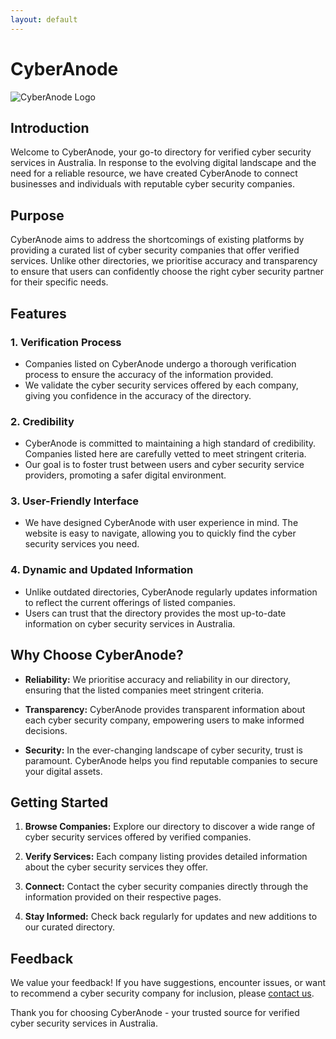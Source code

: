 ```yaml
---
layout: default
---
```


# CyberAnode

![CyberAnode Logo](<assets/cyberanode banner.png>)

## Introduction

Welcome to CyberAnode, your go-to directory for verified cyber security services in Australia. In response to the evolving digital landscape and the need for a reliable resource, we have created CyberAnode to connect businesses and individuals with reputable cyber security companies.

## Purpose

CyberAnode aims to address the shortcomings of existing platforms by providing a curated list of cyber security companies that offer verified services. Unlike other directories, we prioritise accuracy and transparency to ensure that users can confidently choose the right cyber security partner for their specific needs.

## Features

### 1. **Verification Process**
   - Companies listed on CyberAnode undergo a thorough verification process to ensure the accuracy of the information provided.
   - We validate the cyber security services offered by each company, giving you confidence in the accuracy of the directory.

### 2. **Credibility**
   - CyberAnode is committed to maintaining a high standard of credibility. Companies listed here are carefully vetted to meet stringent criteria.
   - Our goal is to foster trust between users and cyber security service providers, promoting a safer digital environment.

### 3. **User-Friendly Interface**
   - We have designed CyberAnode with user experience in mind. The website is easy to navigate, allowing you to quickly find the cyber security services you need.

### 4. **Dynamic and Updated Information**
   - Unlike outdated directories, CyberAnode regularly updates information to reflect the current offerings of listed companies.
   - Users can trust that the directory provides the most up-to-date information on cyber security services in Australia.

## Why Choose CyberAnode?

- **Reliability:** We prioritise accuracy and reliability in our directory, ensuring that the listed companies meet stringent criteria.
  
- **Transparency:** CyberAnode provides transparent information about each cyber security company, empowering users to make informed decisions.

- **Security:** In the ever-changing landscape of cyber security, trust is paramount. CyberAnode helps you find reputable companies to secure your digital assets.

## Getting Started

1. **Browse Companies:** Explore our directory to discover a wide range of cyber security services offered by verified companies.
   
2. **Verify Services:** Each company listing provides detailed information about the cyber security services they offer. 

3. **Connect:** Contact the cyber security companies directly through the information provided on their respective pages.

4. **Stay Informed:** Check back regularly for updates and new additions to our curated directory.

## Feedback

We value your feedback! If you have suggestions, encounter issues, or want to recommend a cyber security company for inclusion, please [contact us](mailto:feedback@cyberanode.com).

Thank you for choosing CyberAnode - your trusted source for verified cyber security services in Australia.
